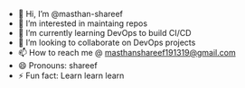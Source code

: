 - 👋 Hi, I’m @masthan-shareef
- 👀 I’m interested in maintaing repos
- 🌱 I’m currently learning DevOps to build CI/CD
- 💞️ I’m looking to collaborate on DevOps projects
- 📫 How to reach me @ masthanshareef191319@gmail.com
- 😄 Pronouns: shareef
- ⚡ Fun fact: Learn learn learn

<!---
masthan-shareef/masthan-shareef is a ✨ special ✨ repository because its `README.md` (this file) appears on your GitHub profile.
You can click the Preview link to take a look at your changes.
--->
